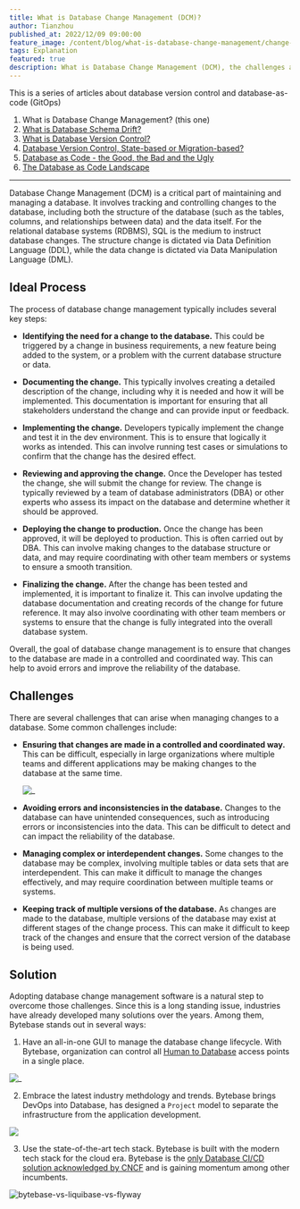 ```yaml
---
title: What is Database Change Management (DCM)?
author: Tianzhou
published_at: 2022/12/09 09:00:00
feature_image: /content/blog/what-is-database-change-management/change-path.webp
tags: Explanation
featured: true
description: What is Database Change Management (DCM), the challenges and solution.
---
```


This is a series of articles about database version control and database-as-code (GitOps)

1. What is Database Change Management? (this one)
1. [What is Database Schema Drift?](/blog/what-is-database-schema-drift)
1. [What is Database Version Control?](/blog/database-version-control)
1. [Database Version Control, State-based or Migration-based?](/blog/database-version-control-state-based-vs-migration-based)
1. [Database as Code - the Good, the Bad and the Ugly](/blog/database-as-code)
1. [The Database as Code Landscape](/blog/database-as-code-landscape)

---

Database Change Management (DCM) is a critical part of maintaining and managing a database. It involves
tracking and controlling changes to the database, including both the structure of the database (such
as the tables, columns, and relationships between data) and the data itself. For the relational
database systems (RDBMS), SQL is the medium to instruct database changes. The structure change
is dictated via Data Definition Language (DDL), while the data change is dictated via Data
Manipulation Language (DML).

## Ideal Process

The process of database change management typically includes several key steps:

- **Identifying the need for a change to the database.** This could be triggered by a change in
  business requirements, a new feature being added to the system, or a problem with the current
  database structure or data.

- **Documenting the change.** This typically involves creating a detailed description of the change,
  including why it is needed and how it will be implemented. This documentation is important for
  ensuring that all stakeholders understand the change and can provide input or feedback.

- **Implementing the change.** Developers typically implement the change and test it in the dev
  environment. This is to ensure that logically it works as intended. This can involve running test
  cases or simulations to confirm that the change has the desired effect.

- **Reviewing and approving the change.** Once the Developer has tested the change, she will submit
  the change for review. The change is typically reviewed by a team of database administrators (DBA)
  or other experts who assess its impact on the database and determine whether it should be approved.

- **Deploying the change to production.** Once the change has been approved, it will be deployed to
  production. This is often carried out by DBA. This can involve making changes to the database
  structure or data, and may require coordinating with other team members or systems to ensure a
  smooth transition.

- **Finalizing the change.** After the change has been tested and implemented, it is important to
  finalize it. This can involve updating the database documentation and creating records of the
  change for future reference. It may also involve coordinating with other team members or systems
  to ensure that the change is fully integrated into the overall database system.

Overall, the goal of database change management is to ensure that changes to the database are made
in a controlled and coordinated way. This can help to avoid errors and improve the reliability of
the database.

## Challenges

There are several challenges that can arise when managing changes to a database. Some common
challenges include:

- **Ensuring that changes are made in a controlled and coordinated way.** This can be difficult,
  especially in large organizations where multiple teams and different applications may be making
  changes to the database at the same time.

  ![_](/content/blog/what-is-database-change-management/common-situation.webp)

- **Avoiding errors and inconsistencies in the database.** Changes to the database can have
  unintended consequences, such as introducing errors or inconsistencies into the data. This can be
  difficult to detect and can impact the reliability of the database.

- **Managing complex or interdependent changes.** Some changes to the database may be complex,
  involving multiple tables or data sets that are interdependent. This can make it difficult to
  manage the changes effectively, and may require coordination between multiple teams or systems.

- **Keeping track of multiple versions of the database.** As changes are made to the database,
  multiple versions of the database may exist at different stages of the change process. This can
  make it difficult to keep track of the changes and ensure that the correct version of the database
  is being used.

## Solution

Adopting database change management software is a natural step to overcome those challenges.
Since this is a long standing issue, industries have already developed many solutions over the
years. Among them, Bytebase stands out in several ways:

1. Have an all-in-one GUI to manage the database change lifecycle. With Bytebase, organization can
   control all [Human to Database](/blog/how-to-manage-database-access-control#human-to-database)
   access points in a single place.

![_](/content/blog/what-is-database-change-management/ideal-situation.webp)

2. Embrace the latest industry methdology and trends. Bytebase brings DevOps into Database, has
   designed a `Project` model to separate the infrastructure from the application development.

![](/content/blog/what-is-database-change-management/project.webp)

3. Use the state-of-the-art tech stack. Bytebase is built with the modern tech stack for the cloud
   era. Bytebase is the [only Database CI/CD solution acknowledged by CNCF](https://landscape.cncf.io/?selected=bytebase)
   and is gaining momentum among other incumbents.

![bytebase-vs-liquibase-vs-flyway](/content/blog/what-is-database-change-management/star-history.webp)
